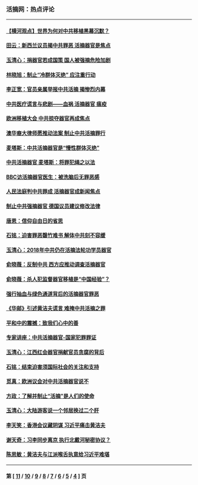 ### 活摘网：热点评论
---
#### [【横河观点】世界为何对中共移植黑幕沉默？](../../pages/nf5879/n13244249.md?12120430) 
#### [田云：新西兰议员揭中共罪恶 活摘器官是焦点](../../pages/nf5879/n13070629.md?12120430) 
#### [玉清心：捐器官若成国策 国人被强摘危险加剧](../../pages/nf5879/n12802713.md?12120430) 
#### [林晓旭：制止“冷群体灭绝” 应注重行动](../../pages/nf5879/n12779736.md?12120430) 
#### [李正宽：官员亲属举报中共活摘 揭惨烈内幕](../../pages/nf5879/n12684490.md?12120430) 
#### [中共医疗谎言与悲剧——血祸 活摘器官 瘟疫](../../pages/nf5879/n12372103.md?12120430) 
#### [欧洲移植大会 中共掠夺器官再成焦点](../../pages/nf5879/n11538883.md?12120430) 
#### [澳华裔大律师愿推动法案 制止中共活摘罪行](../../pages/nf5879/n11377039.md?12120430) 
#### [麦塔斯：中共活摘器官是“慢性群体灭绝”](../../pages/nf5879/n11350529.md?12120430) 
#### [中共活摘器官 麦塔斯：将罪犯绳之以法](../../pages/nf5879/n11347973.md?12120430) 
#### [BBC访活摘器官医生：被洗脑后无罪恶感](../../pages/nf5879/n11335935.md?12120430) 
#### [人民法庭判中共罪成 活摘器官成新闻焦点](../../pages/nf5879/n11331578.md?12120430) 
#### [制止中共强摘器官 德国议员建议修改法律](../../pages/nf5879/n11249451.md?12120430) 
#### [唐恩：信仰自由日的省思](../../pages/nf5879/n11003525.md?12120430) 
#### [石铭：迫害罪恶罄竹难书  解体中共刻不容缓](../../pages/nf5879/n10942855.md?12120430) 
#### [玉清心：2018年中共仍在活摘法轮功学员器官](../../pages/nf5879/n10914646.md?12120430) 
#### [俞晓薇：反制中共 西方应推动调查活摘器官](../../pages/nf5879/n10794671.md?12120430) 
#### [俞晓薇：杀人犯监督器官移植是“中国经验”？](../../pages/nf5879/n10466427.md?12120430) 
#### [强行抽血与绿色通道背后的活摘器官罪恶](../../pages/nf5879/n10004708.md?12120430) 
#### [《华邮》引述黄洁夫谎言 难掩中共活摘之罪](../../pages/nf5879/n9642309.md?12120430) 
#### [平和中的震撼：致我们心中的善](../../pages/nf5879/n9021123.md?12120430) 
#### [专家讲座：中共活摘器官-国家犯罪罪证](../../pages/nf5879/n8828153.md?12120430) 
#### [玉清心：江西红会器官捐献官员贪腐的背后](../../pages/nf5879/n8522122.md?12120430) 
#### [石铭：结束迫害须国际社会的关注和支持](../../pages/nf5879/n8443497.md?12120430) 
#### [觅真：欧洲议会对中共活摘器官说不](../../pages/nf5879/n8337486.md?12120430) 
#### [方政：了解并制止“活摘”是人们的使命](../../pages/nf5879/n8329214.md?12120430) 
#### [玉清心：大陆游客说一个邻居换过二个肝](../../pages/nf5879/n8291404.md?12120430) 
#### [李天笑：香港会议藏阴谋 习近平痛击黄洁夫](../../pages/nf5879/n8241459.md?12120430) 
#### [谢天奇：习李同步离京 执行北戴河秘密协议？](../../pages/nf5879/n8230418.md?12120430) 
#### [陈思敏：黄洁夫与江派喉舌执意给习近平难堪](../../pages/nf5879/n8222166.md?12120430) 

---
#### 第 [ [11](./11.md?12120430) / [10](./10.md?12120430) / [9](./9.md?12120430) / [8](./8.md?12120430) / [7](./7.md?12120430) / [6](./6.md?12120430) / [5](./5.md?12120430) / [4](./4.md?12120430) ] 页
